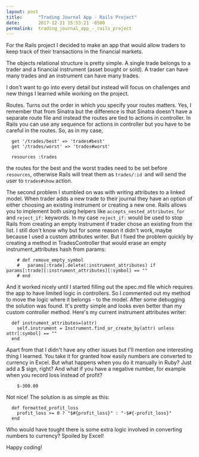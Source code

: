 ```yaml
---
layout: post
title:      "Trading Journal App - Rails Project"
date:       2017-12-21 15:53:21 -0500
permalink:  trading_journal_app_-_rails_project
---
```



For the Rails project I decided to make an app that would allow traders to keep track of their transactions in the financial markets. 

The objects relational structure is pretty simple. A single trade belongs to a trader and a financial instrument (asset bought or sold). A trader can have many trades and an instrument can have many trades. 

I don't want to go into every detail but instead will focus on challenges and new things I learned while working on the project. 

Routes. Turns out the order in which you specify your routes matters. Yes, I remember that from Sinatra but the difference is that Sinatra doesn't have a separate route file and instead the routes are tied to actions in controller. In Rails you can use any sequence for actions in controller but you have to be careful in the routes. So, as in my case, 

```
  get '/trades/best' => 'trades#best'
  get '/trades/worst' => 'trades#worst'

  resources :trades
```

the routes for the best and the worst trades need to be set before `resources`, otherwise Rails will treat them as `trades/:id `and will send the user to `trades#show` action. 

The second problem I stumbled on was with writing attributes to a linked model. When trader adds a new trade to their journal they have an option of either choosing an existing instrument or creating a new one. Rails allows you to implement both using helpers like `accepts_nested_attributes_for` and `reject_if:` keywords. In my case `reject_if:` would be used to stop Rails from creating an empty Instrument if trader chose an existing from the list. I still don't know why but for some reason it didn't work, maybe because I used a custom attributes writer. But I fixed the problem quickly by creating a method in TradesController that would erase an empty instrument_attributes hash from params: 

```
    # def remove_empty_symbol
    #   params[:trade].delete(:instrument_attributes) if params[:trade][:instrument_attributes][:symbol] == ""
    # end
```

And it worked nicely until I started filling out the spec.md file which requires the app to have limited logic in controllers. So I commented out my method to move the logic where it belongs - to the model. After some debugging the solution was found. It's pretty simple and looks even better than my custom controller method. Here's my current instrument attributes writer: 

```
  def instrument_attributes=(attr)
    self.instrument = Instrument.find_or_create_by(attr) unless attr[:symbol] == ""
  end
```

Apart from that I didn't have any other issues but I'll mention one interesting thing I learned. You take it for granted how easily numbers are converted to currency in Excel. But what happens when you do it manually in Ruby? Just add a $ sign, right? And what if you have a negative number, for example when you record loss instead of profit? 

```
    $-300.00
```

Not nice! The solution is as simple as this: 

```
  def formatted_profit_loss
    profit_loss >= 0 ? "$#{profit_loss}" : "-$#{-profit_loss}"
  end
```

Who would have tought there is some extra logic involved in converting numbers to currency? Spoiled by Excel! 

Happy coding! 
